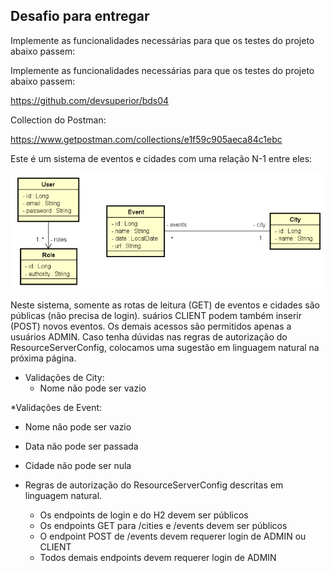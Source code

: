 ## Desafio para entregar
Implemente as funcionalidades necessárias para que os testes do projeto abaixo passem:

Implemente as funcionalidades necessárias para que os testes do projeto abaixo passem:

https://github.com/devsuperior/bds04

Collection do Postman:

https://www.getpostman.com/collections/e1f59c905aeca84c1ebc

Este é um sistema de eventos e cidades com uma relação N-1 entre eles:


![uml](https://github.com/rosana-moreira/desafio-spring-security-02/blob/master/image.png)


Neste sistema, somente as rotas de leitura (GET) de eventos e cidades são públicas (não precisa de login). 
suários CLIENT podem também inserir (POST) novos eventos. Os demais acessos são permitidos apenas a usuários ADMIN.
Caso tenha dúvidas nas regras de autorização do ResourceServerConfig, colocamos uma sugestão em linguagem natural na próxima página.

* Validações de City:
  * Nome não pode ser vazio

*Validações de Event:
  * Nome não pode ser vazio
  * Data não pode ser passada
  * Cidade não pode ser nula

* Regras de autorização do ResourceServerConfig descritas em linguagem natural.
  * Os endpoints de login e do H2 devem ser públicos
  * Os endpoints GET para /cities e /events devem ser públicos
  * O endpoint POST de /events devem requerer login de ADMIN ou CLIENT
  * Todos demais endpoints devem requerer login de ADMIN


